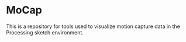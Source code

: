 MoCap
=====

This is a repository for tools used to visualize motion capture data in the Processing sketch environment.
